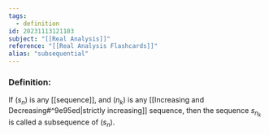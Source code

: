 ```yaml
---
tags:
  - definition
id: 20231113121103
subject: "[[Real Analysis]]"
reference: "[[Real Analysis Flashcards]]"
alias: "subsequential"
---
```

### Definition:
If $(s_n)$ is any [[sequence]], and $(n_k)$ is any [[Increasing and Decreasing#^9e95ed|strictly increasing]] sequence, then the sequence $s_{n_{k}}$ is called a subsequence of $(s_n)$.